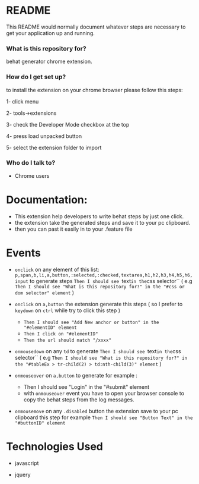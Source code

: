 
# README #

This README would normally document whatever steps are necessary to get your application up and running.

### What is this repository for? ###

behat generator chrome extension.

### How do I get set up? ###

to install the extension on your chrome browser please follow this steps:

1- click menu

2- tools->extensions

3- check the Developer Mode checkbox at the top

4- press load unpacked button

5- select the extension folder to import

### Who do I talk to? ###

* Chrome users


# Documentation: #

 - This extension help developers to write behat steps by just one click.
 - the extension take the generated steps and save it to your pc clipboard.
 - then you can past it easily in to your .feature file

# Events #

- `onclick` on any element of this list: `p,span,b,li,a,button,:selected,:checked,textarea,h1,h2,h3,h4,h5,h6,input`
 to generate steps `Then I should see `text` in the `css selector`` ( e.g `Then I should see "What is this repository for?" in the "#css or dom selector" element` )

- `onclick` on `a,button` the extension generate this steps ( so I prefer to `keydown` on `ctrl` while try to click this step ) 
   - `Then I should see "Add New anchor or button" in the "#elementID" element` 
   - `Then I click on "#elementID"` 
   - `Then the url should match "/xxxx"` 

- `onmousedown` on any `td` to generate `Then I should see `text` in the `css selector`` ( e.g `Then I should see "What is this repository for?" in the "#tableEx > tr-child(2) > td:nth-child(3)" element` )  

- `onmouseover` on `a,button` to generate for example : 
   
   - Then I should see "Login" in the "#submit" element
   - with `onmouseover` event you have to open your browser console to copy the behat steps from the log messages.
   
- `onmousemove` on any `.disabled` button the extension save to your pc clipboard this step  for example `Then I should see "Button Text" in the "#buttonID" element`
   
# Technologies Used #

- javascript 

- jquery 

